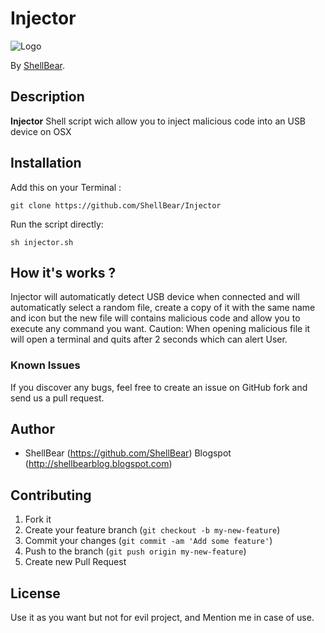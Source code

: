 # Injector

![Logo](https://unicrack.files.wordpress.com/2014/10/usb-foto-jpg.png?w=200)

By [ShellBear](https://github.com/ShellBear).

## Description
**Injector** Shell script wich allow you to inject malicious code into an USB device on OSX

## Installation

Add this on your Terminal :

```git
git clone https://github.com/ShellBear/Injector
```

Run the script directly:

```/bin/sh
sh injector.sh
```

## How it's works ?

Injector will automaticatly detect USB device when connected and will automaticatly select a random file, create a copy of it with the same name and icon but the new file will contains malicious code and allow you to execute any command you want.
Caution: When opening malicious file it will open a terminal and quits after 2 seconds which can alert User.

### Known Issues

If you discover any bugs, feel free to create an issue on GitHub fork and
send us a pull request.


## Author

* ShellBear (https://github.com/ShellBear)
Blogspot (http://shellbearblog.blogspot.com)

## Contributing

1. Fork it
2. Create your feature branch (`git checkout -b my-new-feature`)
3. Commit your changes (`git commit -am 'Add some feature'`)
4. Push to the branch (`git push origin my-new-feature`)
5. Create new Pull Request


## License

Use it as you want but not for evil project, and Mention me in case of use.
